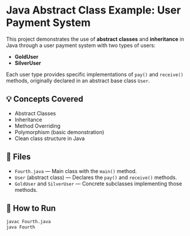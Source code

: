 # Java Abstract Class Example: User Payment System

This project demonstrates the use of **abstract classes** and **inheritance** in Java through a user payment system with two types of users:

- **GoldUser**
- **SilverUser**

Each user type provides specific implementations of `pay()` and `receive()` methods, originally declared in an abstract base class `User`.

## 💡 Concepts Covered

- Abstract Classes
- Inheritance
- Method Overriding
- Polymorphism (basic demonstration)
- Clean class structure in Java

## 📂 Files

- `Fourth.java` — Main class with the `main()` method.
- `User` (abstract class) — Declares the `pay()` and `receive()` methods.
- `GoldUser` and `SilverUser` — Concrete subclasses implementing those methods.

## 🚀 How to Run

```bash
javac Fourth.java
java Fourth
